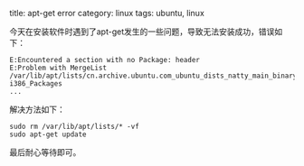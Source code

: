 title: apt-get error
category: linux
tags: ubuntu, linux


今天在安装软件时遇到了apt-get发生的一些问题，导致无法安装成功，错误如下：

	E:Encountered a section with no Package: header 
	E:Problem with MergeList /var/lib/apt/lists/cn.archive.ubuntu.com_ubuntu_dists_natty_main_binary-i386_Packages
	...

解决方法如下：

	sudo rm /var/lib/apt/lists/* -vf
	sudo apt-get update

最后耐心等待即可。

